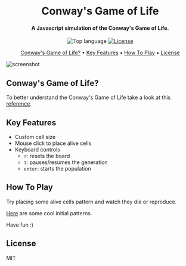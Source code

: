 <h1 align="center">
  <br>
  Conway's Game of Life
  <br>
</h1>

<h4 align="center">A Javascript simulation of the Conway's Game of Life.</h4>

<p align="center">
  <img src="https://img.shields.io/github/languages/top/Palmaaa/game-of-life" alt="Top language">
  <a href="https://github.com/Palmaaa/snake-game/blob/master/LICENSE">
    <img src="https://img.shields.io/github/license/Palmaaa/game-of-life" alt="License">
  </a>
</p>

<p align="center">
  <a href="#conways-game-of-life">Conway's Game of Life?</a> •
  <a href="#key-features">Key Features</a> •
  <a href="#how-to-play">How To Play</a> •
  <a href="#license">License</a>
</p>

![screenshot](https://github.com/Palmaaa/game-of-life/blob/master/media/example.gif)

## Conway's Game of Life?

To better understand the Conway's Game of Life take a look at this <a href="https://en.wikipedia.org/wiki/Conway%27s_Game_of_Life">reference</a>.

## Key Features

* Custom cell size 
* Mouse click to place alive cells
* Keyboard controls
	- `r`: resets the board
  - `t`: pauses/resumes the generation
  - `enter`: starts the population

## How To Play

Try placing some alive cells pattern and watch they die or reproduce.

<a href="https://en.wikipedia.org/wiki/Conway%27s_Game_of_Life#Examples_of_patterns">Here</a> are some cool initial patterns.

Have fun :)

## License

MIT

